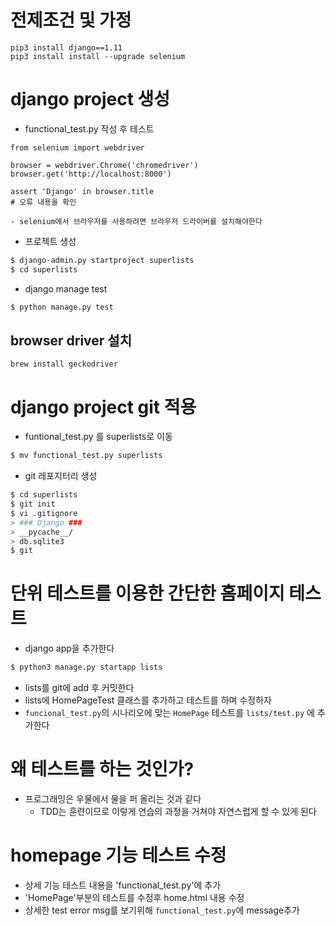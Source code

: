 # 전제조건 및 가정
```
pip3 install django==1.11
pip3 install install --upgrade selenium
```

# django project 생성
- functional_test.py 작성 후 테스트
```
from selenium import webdriver

browser = webdriver.Chrome('chromedriver')
browser.get('http://localhost:8000')

assert 'Django' in browser.title
# 오류 내용을 확인
```
	- selenium에서 브라우저를 사용하려면 브라우저 드라이버를 설치해야한다
- 프로젝트 생성
```bash
$ django-admin.py startproject superlists
$ cd superlists
```
- django manage test
```bash
$ python manage.py test
```

## browser driver 설치
```
brew install geckodriver
```

# django project git 적용
- funtional_test.py 를 superlists로 이동
```bash
$ mv functional_test.py superlists
```
- git 레포지터리 생성
```bash
$ cd superlists
$ git init
$ vi .gitignore
> ### Django ###
> __pycache__/
> db.sqlite3
$ git 
```

# 단위 테스트를 이용한 간단한 홈페이지 테스트
- django app을 추가한다
```bash
$ python3 manage.py startapp lists
```
- lists를 git에 add 후 커밋한다
- lists에 HomePageTest 클래스를 추가하고 테스트를 하며 수정하자
- `funcional_test.py`의 시나리오에 맞는 `HomePage` 테스트를 `lists/test.py` 에 추가한다

# 왜 테스트를 하는 것인가?
- 프로그래밍은 우물에서 물을 퍼 올리는 것과 같다
	- TDD는 훈련이므로 이렇게 연습의 과정을 거쳐야 자연스럽게 할 수 있게 된다

# homepage 기능 테스트 수정
- 상세 기능 테스트 내용을 'functional_test.py'에 추가
- 'HomePage'부분의 테스트를 수정후 home.html 내용 수정
- 상세한 test error msg를 보기위해 `functional_test.py`에 message추가
